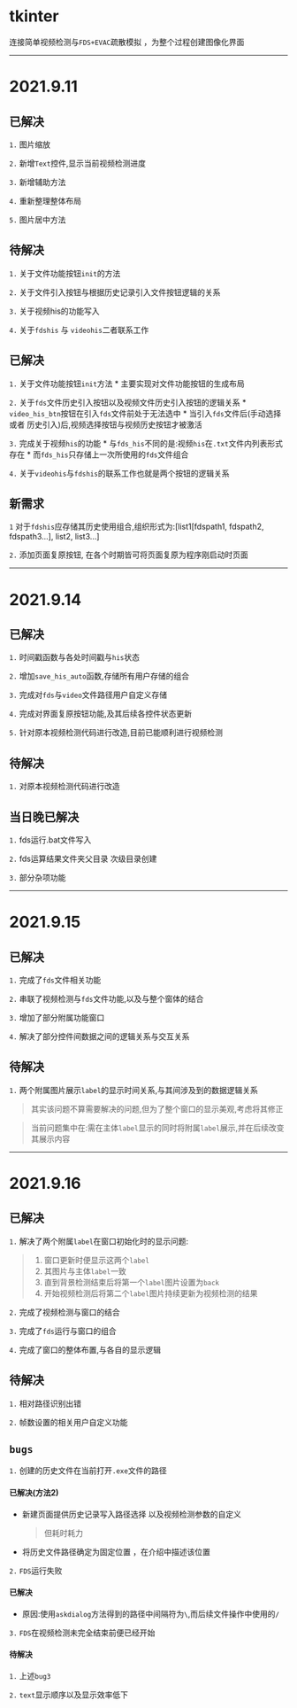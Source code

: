 # tkinter

连接简单视频检测与`FDS+EVAC`疏散模拟 ，为整个过程创建图像化界面

---
# 2021.9.11

## 已解决
`1.` 图片缩放


`2.` 新增`Text`控件,显示当前视频检测进度


`3.` 新增辅助方法


`4.` 重新整理整体布局


`5.` 图片居中方法

## 待解决

`1.` 关于文件功能按钮`init`的方法


`2.` 关于文件引入按钮与根据历史记录引入文件按钮逻辑的关系


`3.` 关于视频his的功能写入


`4.` 关于`fdshis` 与 `videohis`二者联系工作

## 已解决

`1.` 关于文件功能按钮`init`方法
	* 主要实现对文件功能按钮的生成布局

`2.` 关于`fds`文件历史引入按钮以及视频文件历史引入按钮的逻辑关系
	* `video_his_btn`按钮在引入`fds`文件前处于无法选中
	* 当引入`fds`文件后(手动选择 或者 历史引入)后,视频选择按钮与视频历史按钮才被激活

`3.` 完成关于视频`his`的功能
	* 与`fds_his`不同的是:视频`his`在`.txt`文件内列表形式存在
	* 而`fds_his`只存储上一次所使用的`fds`文件组合

`4.` 关于`videohis`与`fdshis`的联系工作也就是两个按钮的逻辑关系


## 新需求

`1` 对于`fdshis`应存储其历史使用组合,组织形式为:[list1[fdspath1, fdspath2, fdspath3...], list2, list3...]


`2.` 添加页面复原按钮, 在各个时期皆可将页面复原为程序刚启动时页面

---

# 2021.9.14

## 已解决

`1.` 时间戳函数与各处时间戳与`his`状态 

`2.` 增加`save_his_auto`函数,存储所有用户存储的组合

`3.` 完成对`fds`与`video`文件路径用户自定义存储

`4.` 完成对界面复原按钮功能,及其后续各控件状态更新

`5.` 针对原本视频检测代码进行改造,目前已能顺利进行视频检测

## 待解决

`1.` 对原本视频检测代码进行改造

## 当日晚已解决

`1.` fds运行.bat文件写入

`2.` fds运算结果文件夹父目录 次级目录创建

`3.` 部分杂项功能

---

# 2021.9.15

## 已解决
`1.` 完成了`fds`文件相关功能

`2.` 串联了视频检测与`fds`文件功能,以及与整个窗体的结合

`3.` 增加了部分附属功能窗口

`4.` 解决了部分控件间数据之间的逻辑关系与交互关系

## 待解决

`1.` 两个附属图片展示`label`的显示时间关系,与其间涉及到的数据逻辑关系
> 其实该问题不算需要解决的问题,但为了整个窗口的显示美观,考虑将其修正

> 当前问题集中在:需在主体`label`显示的同时将附属`label`展示,并在后续改变其展示内容


---

# 2021.9.16

## 已解决

`1.` 解决了两个附属`label`在窗口初始化时的显示问题:
> 1. 窗口更新时便显示这两个`label`
> 2. 其图片与主体`label`一致
> 3. 直到背景检测结束后将第一个`label`图片设置为`back`
> 4. 开始视频检测后将第二个`label`图片持续更新为视频检测的结果

`2.` 完成了视频检测与窗口的结合

`3.` 完成了`fds`运行与窗口的组合

`4.` 完成了窗口的整体布置,与各自的显示逻辑


## 待解决

`1.` 相对路径识别出错

`2.` 帧数设置的相关用户自定义功能

## `bugs`

`1.`  创建的历史文件在当前打开`.exe`文件的路径

#### 已解决(方法2)

* 新建页面提供历史记录写入路径选择 以及视频检测参数的自定义
	> 但耗时耗力

* 将历史文件路径确定为固定位置 ，在介绍中描述该位置



`2.` `FDS`运行失败

#### 已解决

* 原因:使用`askdialog`方法得到的路径中间隔符为`\`,而后续文件操作中使用的`/`

`3.` `FDS`在视频检测未完全结束前便已经开始

#### 待解决

`1.` 上述`bug3`

`2.` `text`显示顺序以及显示效率低下
